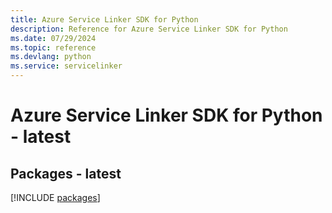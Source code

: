 ```yaml
---
title: Azure Service Linker SDK for Python
description: Reference for Azure Service Linker SDK for Python
ms.date: 07/29/2024
ms.topic: reference
ms.devlang: python
ms.service: servicelinker
---
```

# Azure Service Linker SDK for Python - latest
## Packages - latest
[!INCLUDE [packages](service-linker-index.md)]